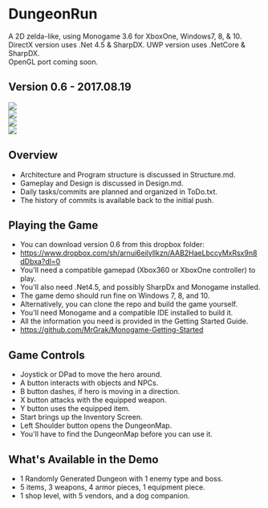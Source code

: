 # DungeonRun
A 2D zelda-like, using Monogame 3.6 for XboxOne, Windows7, 8, & 10.  
DirectX version uses .Net 4.5 & SharpDX. UWP version uses .NetCore & SharpDX.  
OpenGL port coming soon.  



## Version 0.6 - 2017.08.19   
![](https://github.com/MrGrak/DungeonRun/blob/master/Gifs/DungeonRun0p6A.gif)  
![](https://github.com/MrGrak/DungeonRun/blob/master/Gifs/DungeonRun0p6B.gif)  
![](https://github.com/MrGrak/DungeonRun/blob/master/Gifs/DungeonRun0p6C.gif)   
![](https://github.com/MrGrak/DungeonRun/blob/master/Gifs/DungeonRun0p6D.gif)   
 
 
## Overview  
+ Architecture and Program structure is discussed in Structure.md.
+ Gameplay and Design is discussed in Design.md.
+ Daily tasks/commits are planned and organized in ToDo.txt.
+ The history of commits is available back to the initial push.


## Playing the Game
+ You can download version 0.6 from this dropbox folder:
+ https://www.dropbox.com/sh/arnui6eilyllkzn/AAB2HaeLbccyMxRsx9n8dDbxa?dl=0
+ You'll need a compatible gamepad (Xbox360 or XboxOne controller) to play.
+ You'll also need .Net4.5, and possibly SharpDx and Monogame installed.
+ The game demo should run fine on Windows 7, 8, and 10.
+ Alternatively, you can clone the repo and build the game yourself.
+ You'll need Monogame and a compatible IDE installed to build it.
+ All the information you need is provided in the Getting Started Guide.
+ https://github.com/MrGrak/Monogame-Getting-Started


## Game Controls
+ Joystick or DPad to move the hero around.
+ A button interacts with objects and NPCs.
+ B button dashes, if hero is moving in a direction.
+ X button attacks with the equipped weapon.
+ Y button uses the equipped item.
+ Start brings up the Inventory Screen.
+ Left Shoulder button opens the DungeonMap.
+ You'll have to find the DungeonMap before you can use it.


## What's Available in the Demo
+ 1 Randomly Generated Dungeon with 1 enemy type and boss.
+ 5 items, 3 weapons, 4 armor pieces, 1 equipment piece.
+ 1 shop level, with 5 vendors, and a dog companion.